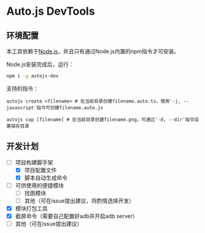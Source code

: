 # Auto.js DevTools

## 环境配置

本工具依赖于[Node.js](https://nodejs.org)，并且只有通过Node.js内置的npm指令才可安装。

Node.js安装完成后，运行：

```bash
npm i -g autojs-dev
```

支持的指令：
```
autojs create <filename> # 在当前目录创建filename.auto.ts，使用'-j, --javascript'指令可创建filename.auto.js

autojs cap [filename] # 在当前目录创建filename.png，可通过'-d, --dir'指令设置保存目录
```

## 开发计划

- [ ] 项目构建脚手架
  - [x] 项目配置文件
  - [x] 脚本自动生成命令
- [ ] 可供使用的便捷模块
  - [ ] 找图模块
  - [ ] 其他（可在issue提出建议，将酌情选择开发）
- [x] 模块打包工具
- [x] 截屏命令（需要自己配置好adb并开启adb server）
- [ ] 其他（可在issue提出建议）
